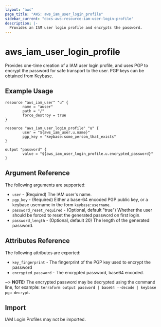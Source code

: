 ```yaml
---
layout: "aws"
page_title: "AWS: aws_iam_user_login_profile"
sidebar_current: "docs-aws-resource-iam-user-login-profile"
description: |-
  Provides an IAM user login profile and encrypts the password.
---
```


# aws\_iam\_user\_login\_profile

Provides one-time creation of a IAM user login profile, and uses PGP to
encrypt the password for safe transport to the user. PGP keys can be
obtained from Keybase.

## Example Usage

```
resource "aws_iam_user" "u" {
        name = "auser"
        path = "/"
        force_destroy = true
}

resource "aws_iam_user_login_profile" "u" {
        user = "${aws_iam_user.u.name}"
        pgp_key = "keybase:some_person_that_exists"
}

output "password" {
        value = "${aws_iam_user_login_profile.u.encrypted_password}"
}
```

## Argument Reference

The following arguments are supported:

* `user` - (Required) The IAM user's name.
* `pgp_key` - (Required) Either a base-64 encoded PGP public key, or a
  keybase username in the form `keybase:username`.
* `password_reset_required` - (Optional, default "true") Whether the
  user should be forced to reset the generated password on first login.
* `password_length` - (Optional, default 20) The length of the generated
  password.

## Attributes Reference

The following attributes are exported:

* `key_fingerprint` - The fingerprint of the PGP key used to encrypt
  the password
* `encrypted_password` - The encrypted password, base64 encoded.

~> **NOTE:** The encrypted password may be decrypted using the command line,
   for example: `terraform output password | base64 --decode | keybase pgp decrypt`.

## Import

IAM Login Profiles may not be imported.
